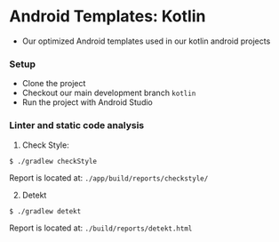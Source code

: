 # Android Templates: Kotlin
- Our optimized Android templates used in our kotlin android projects

### Setup
- Clone the project
- Checkout our main development branch `kotlin`
- Run the project with Android Studio

### Linter and static code analysis

1. Check Style:

```
$ ./gradlew checkStyle
```

Report is located at: `./app/build/reports/checkstyle/`

2. Detekt

```
$ ./gradlew detekt
```

Report is located at: `./build/reports/detekt.html`
